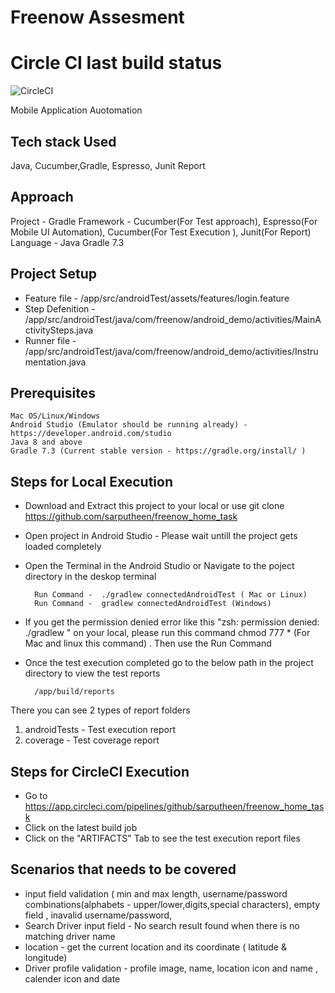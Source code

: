 # Freenow Assesment

# Circle CI last build status
![CircleCI](https://circleci.com/gh/sarputheen/freenow_home_task/tree/main.svg?style=svg)

Mobile Application Auotomation

## Tech stack Used
Java, Cucumber,Gradle, Espresso, Junit Report

## Approach 
Project - Gradle
Framework - Cucumber(For Test approach), Espresso(For Mobile UI Automation), Cucumber(For Test Execution ), Junit(For Report)
Language - Java 
Gradle 7.3

## Project Setup 
- Feature file - /app/src/androidTest/assets/features/login.feature
- Step Defenition - /app/src/androidTest/java/com/freenow/android_demo/activities/MainActivitySteps.java
- Runner file - /app/src/androidTest/java/com/freenow/android_demo/activities/Instrumentation.java


## Prerequisites 
    Mac OS/Linux/Windows
    Android Studio (Emulator should be running already) - https://developer.android.com/studio
    Java 8 and above 
    Gradle 7.3 (Current stable version - https://gradle.org/install/ )
    
    
   
## Steps for Local Execution
- Download and Extract this project to your local or use git clone https://github.com/sarputheen/freenow_home_task
- Open project in Android Studio - Please wait untill the project gets loaded completely
- Open the Terminal in the Android Studio or Navigate to the poject directory in the deskop terminal 

        Run Command -  ./gradlew connectedAndroidTest ( Mac or Linux)
        Run Command -  gradlew connectedAndroidTest (Windows)

- If you get the permission denied error like this "zsh: permission denied: ./gradlew " on your local, please run this command   chmod 777 * (For Mac and linux this command) . Then use the Run Command
- Once the test execution completed go to the below path in the project directory to view the test reports
        
        /app/build/reports 

There you can see 2 types of report folders
1. androidTests - Test execution report
2. coverage	- Test coverage report

## Steps for CircleCI Execution
- Go to https://app.circleci.com/pipelines/github/sarputheen/freenow_home_task
- Click on the latest build job
- Click on the "ARTIFACTS" Tab to see the test execution report files

## Scenarios that needs to be covered
- input field validation ( min and max length, username/password combinations(alphabets - upper/lower,digits,special characters), empty field , inavalid username/password, 
- Search Driver input field - No search result found when there is no matching driver name
- location - get the current location and its coordinate ( latitude & longitude)
- Driver profile validation - profile image, name, location icon and name , calender icon and date
